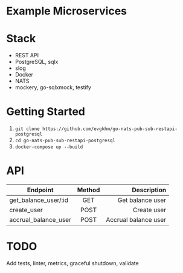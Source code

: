 # Example Microservices

# Stack
+ REST API
+ PostgreSQL, sqlx
+ slog
+ Docker
+ NATS
+ mockery, go-sqlxmock, testify

# Getting Started
1. `git clone https://github.com/evgkhm/go-nats-pub-sub-restapi-postgresql`
2. `cd go-nats-pub-sub-restapi-postgresql`
3. `docker-compose up --build`

# API
| Endpoint              | Method |          Description |
|-----------------------|:------:|---------------------:|
| get_balance_user/:id  |  GET   |     Get balance user |
| create_user           |  POST  |          Create user |
| accrual_balance_user  |  POST  | Accrual balance user |

# TODO
Add tests, linter, metrics, graceful shutdown, validate